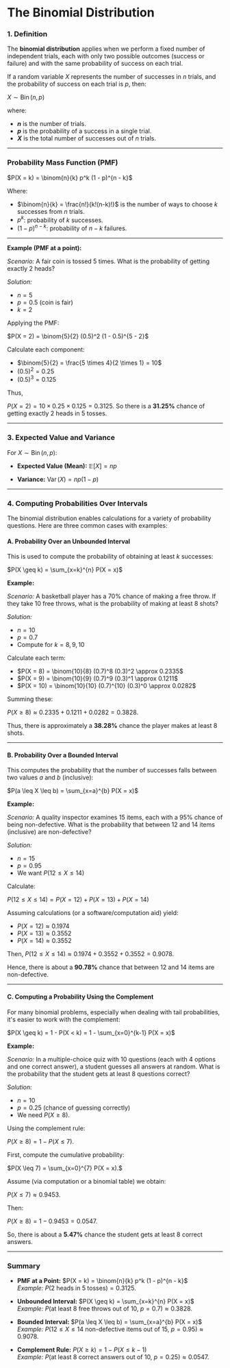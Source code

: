 # The Binomial Distribution

### **1. Definition**

The **binomial distribution** applies when we perform a fixed number of independent trials, each with only two possible outcomes (success or failure)
and with the same probability of success on each trial.

If a random variable $X$ represents the number of successes in $n$ trials, and the probability of success on each trial is $p$, then:

$`X \sim \operatorname{Bin}(n, p)`$

where:
- **$n$** is the number of trials.
- **$p$** is the probability of a success in a single trial.
- **$X$** is the total number of successes out of $n$ trials.

---

### **Probability Mass Function (PMF)**

$`P(X = k) = \binom{n}{k} p^k (1 - p)^{n - k}`$

Where:
- $`\binom{n}{k} = \frac{n!}{k!(n-k)!}`$ is the number of ways to choose $k$ successes from $n$ trials.
- $`p^k`$: probability of $k$ successes.
- $`(1 - p)^{n - k}`$: probability of $n - k$ failures.

---

**Example (PMF at a point):**

*Scenario:* A fair coin is tossed 5 times. What is the probability of getting exactly 2 heads?

*Solution:*

- $n = 5$
- $p = 0.5$ (coin is fair)
- $k = 2$

Applying the PMF:

$`P(X = 2) = \binom{5}{2} (0.5)^2 (1 - 0.5)^{5 - 2}`$

Calculate each component:
- $`\binom{5}{2} = \frac{5 \times 4}{2 \times 1} = 10`$
- $`(0.5)^2 = 0.25`$
- $`(0.5)^3 = 0.125`$

Thus,

$`P(X = 2) = 10 \times 0.25 \times 0.125 = 0.3125.`$
So there is a **31.25%** chance of getting exactly 2 heads in 5 tosses.

---

### **3. Expected Value and Variance**

For $`X \sim \operatorname{Bin}(n, p)`$:
- **Expected Value (Mean):**
  $`\mathbb{E}[X] = np`$

- **Variance:**
  $`\operatorname{Var}(X) = np(1 - p)`$

---

### **4. Computing Probabilities Over Intervals**

The binomial distribution enables calculations for a variety of probability questions. 
Here are three common cases with examples:

#### **A. Probability Over an Unbounded Interval**

This is used to compute the probability of obtaining at least $k$ successes:

$`P(X \geq k) = \sum_{x=k}^{n} P(X = x)`$

**Example:**

*Scenario:* A basketball player has a 70% chance of making a free throw. 
If they take 10 free throws, what is the probability of making at least 8 shots?

*Solution:*

- $n = 10$
- $p = 0.7$
- Compute for $k = 8, 9, 10$

Calculate each term:
- $`P(X = 8) = \binom{10}{8} (0.7)^8 (0.3)^2 \approx 0.2335`$
- $`P(X = 9) = \binom{10}{9} (0.7)^9 (0.3)^1 \approx 0.1211`$
- $`P(X = 10) = \binom{10}{10} (0.7)^{10} (0.3)^0 \approx 0.0282`$


Summing these:

$`P(X \geq 8) \approx 0.2335 + 0.1211 + 0.0282 = 0.3828.`$

Thus, there is approximately a **38.28%** chance the player makes at least 8 shots.

---

#### **B. Probability Over a Bounded Interval**

This computes the probability that the number of successes falls between two values 
$a$ and $b$ (inclusive):

$`P(a \leq X \leq b) = \sum_{x=a}^{b} P(X = x)`$


**Example:**

*Scenario:* A quality inspector examines 15 items, each with a 95% chance of being 
non-defective. What is the probability that between 12 and 14 items (inclusive) 
are non-defective?

*Solution:*

- $n = 15$
- $p = 0.95$
- We want $`P(12 \leq X \leq 14)`$

Calculate:

$`P(12 \leq X \leq 14) = P(X = 12) + P(X = 13) + P(X = 14)`$

Assuming calculations (or a software/computation aid) yield:
- $`P(X = 12) \approx 0.1974`$
- $`P(X = 13) \approx 0.3552`$
- $`P(X = 14) \approx 0.3552`$


Then,
$`P(12 \leq X \leq 14) \approx 0.1974 + 0.3552 + 0.3552 = 0.9078.`$

Hence, there is about a **90.78%** chance that between 12 and 14 items are non-defective.

---

#### **C. Computing a Probability Using the Complement**

For many binomial problems, especially when dealing with tail probabilities, 
it's easier to work with the complement:

$`P(X \geq k) = 1 - P(X < k) = 1 - \sum_{x=0}^{k-1} P(X = x)`$


**Example:**

*Scenario:* In a multiple-choice quiz with 10 questions (each with 4 options and one 
correct answer), a student guesses all answers at random. What is the probability that 
the student gets at least 8 questions correct?

*Solution:*

- $n = 10$
- $p = 0.25$ (chance of guessing correctly)
- We need $`P(X \geq 8)`$.

Using the complement rule:

$`P(X \geq 8) = 1 - P(X \leq 7).`$

First, compute the cumulative probability:

$`P(X \leq 7) = \sum_{x=0}^{7} P(X = x).`$

Assume (via computation or a binomial table) we obtain:

$`P(X \leq 7) \approx 0.9453.`$

Then:

$`P(X \geq 8) = 1 - 0.9453 = 0.0547.`$

So, there is about a **5.47%** chance the student gets at least 8 correct answers.

---

### **Summary**

- **PMF at a Point:** $`P(X = k) = \binom{n}{k} p^k (1 - p)^{n - k}`$  
  *Example:* $`P(\text{2 heads in 5 tosses}) = 0.3125`$.

- **Unbounded Interval:** $`P(X \geq k) = \sum_{x=k}^{n} P(X = x)`$  
  *Example:* $`P(\text{at least 8 free throws out of 10, } p=0.7) \approx 0.3828`$.

- **Bounded Interval:** $`P(a \leq X \leq b) = \sum_{x=a}^{b} P(X = x)`$  
  *Example:* $`P(12 \leq X \leq 14 \text{ non-defective items out of 15, } p=0.95) \approx 0.9078`$.

- **Complement Rule:** $`P(X \geq k) = 1 - P(X \leq k-1)`$  
  *Example:* $`P(\text{at least 8 correct answers out of 10, } p=0.25) \approx 0.0547`$.

 
